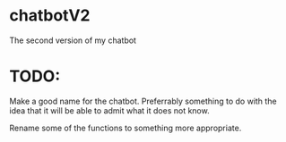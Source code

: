 # chatbotV2
The second version of my chatbot
# TODO:
Make a good name for the chatbot. Preferrably something to do with the idea that it will be able to admit what it does not know.

Rename some of the functions to something more appropriate.